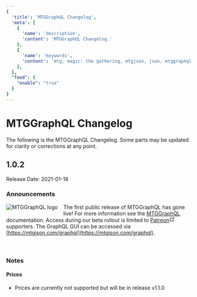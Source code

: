 ```yaml
---
{
  'title': 'MTGGraphQL Changelog',
  'meta': [
    {
      'name': 'description',
      'content': 'MTGGraphQL Changelog.'
    },
    {
      'name': 'keywords',
      'content': 'mtg, magic: the gathering, mtgjson, json, mtggraphql changelog, changelog',
    },
  ],
  "feed": {
    "enable": "true"
  }
}
---
```


# MTGGraphQL Changelog
The following is the MTGGraphQL Changelog. Some parts may be updated for clarity or corrections at any point.

## 1.0.2
Release Date: 2021-01-18

### Announcements
<img style="max-height: 100px; float: left; margin: 0 15px 15px 0;" alt="MTGGraphQL logo" src="/images/assets/thumbnail-logo-mtggraphql.jpg" />The first public release of MTGGraphQL has gone live! For more information see the [MTGGraphQL](/mtggraphql) documentation. Access during our beta rollout is limited to <a href="https://www.patreon.com/MTGJSON" class="link-inline-image patreon" target="_blank" rel="noreferrer noopener">Patreon<svg xmlns="http://www.w3.org/2000/svg" aria-hidden="true" x="0px" y="0px" viewBox="0 0 100 100" width="15" height="15" class="icon outbound"><path fill="currentColor" d="M18.8,85.1h56l0,0c2.2,0,4-1.8,4-4v-32h-8v28h-48v-48h28v-8h-32l0,0c-2.2,0-4,1.8-4,4v56C14.8,83.3,16.6,85.1,18.8,85.1z"></path> <polygon fill="currentColor" points="45.7,48.7 51.3,54.3 77.2,28.5 77.2,37.2 85.2,37.2 85.2,14.9 62.8,14.9 62.8,22.9 71.5,22.9"></polygon></svg></a> supporters. The GraphQL GUI can be accessed via [https://mtgjson.com/graphql](https://mtgjson.com/graphql).
</br></br></br>

### Notes
#### Prices
 - Prices are currently not supported but will be in release v1.1.0
